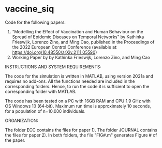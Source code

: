 # vaccine_siq
Code for the following papers:

1) "Modelling the Effect of Vaccination and Human Behaviour on the Spread of Epidemic Diseases on Temporal Networks" by Kathinka Frieswijk, Lorenzo Zino, and Ming Cao, published in the Proceedings of the 2022 European Control Conference (available at: https://doi.org/10.48550/arXiv.2111.05590)
2) Working Paper by  by Kathinka Frieswijk, Lorenzo Zino, and Ming Cao

INSTRUCTIONS AND SYSTEM REQUIREMENTS:

The code for the simulation is written in MATLAB, using version 2021a and requires no add-ons. All the functions needed are included in the corresponding folders. Hence, to run the code it is sufficient to open the corresponding folder with MATLAB.

The code has been tested on a PC with 16GB RAM and CPU 1.9 GHz with OS Windows 10 (64-bit). Maximum run time is approximately 10 seconds, for a population of n=10,000 individuals.

ORGANIZATION:

The folder ECC contains the files for paper 1). The folder JOURNAL contains the files for paper 2). In both folders, the file "FIG#.m" generates Figure # of the paper.
